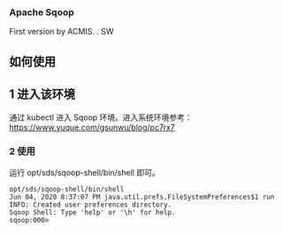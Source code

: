 ### Apache Sqoop 

First version by ACMIS. . SW

## 如何使用

## 1 进入该环境
通过 kubectl 进入 Sqoop 环境。进入系统环境参考：https://www.yuque.com/gsunwu/blog/pc7rx7

###  2 使用
运行  opt/sds/sqoop-shell/bin/shell 即可。
``` 
opt/sds/sqoop-shell/bin/shell
Jun 04, 2020 8:37:07 PM java.util.prefs.FileSystemPreferences$1 run
INFO: Created user preferences directory.
Sqoop Shell: Type 'help' or '\h' for help.
sqoop:000>  

```